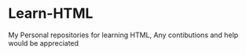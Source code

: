 # Learn-HTML
My Personal repositories for learning HTML, Any contibutions and help would be appreciated
